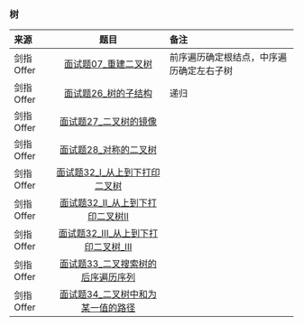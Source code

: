 ### 树
来源|题目|备注
:---|:---:|:---|
剑指Offer|[面试题07_重建二叉树](JianZhiOffer/面试题07_重建二叉树.py)|前序遍历确定根结点，中序遍历确定左右子树|
剑指Offer|[面试题26_树的子结构](JianZhiOffer/面试题26_树的子结构.py)|递归|
剑指Offer|[面试题27_二叉树的镜像](JianZhiOffer/面试题27_二叉树的镜像.py)||
剑指Offer|[面试题28_对称的二叉树](JianZhiOffer/面试题28_对称的二叉树.py)||
剑指Offer|[面试题32_I_从上到下打印二叉树](JianZhiOffer/面试题32_I_从上到下打印二叉树.py)||
剑指Offer|[面试题32_II_从上到下打印二叉树II](JianZhiOffer/面试题32_II_从上到下打印二叉树II.py)||
剑指Offer|[面试题32_III_从上到下打印二叉树_III](JianZhiOffer/面试题32_III_从上到下打印二叉树_III.py)||
剑指Offer|[面试题33_二叉搜索树的后序遍历序列](JianZhiOffer/面试题33_二叉搜索树的后序遍历序列.py)||
剑指Offer|[面试题34_二叉树中和为某一值的路径](JianZhiOffer/面试题34_二叉树中和为某一值的路径.py)||
